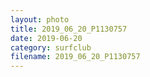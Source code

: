 ```yaml
---
layout: photo
title: 2019_06_20_P1130757
date: 2019-06-20
category: surfclub
filename: 2019_06_20_P1130757
---
```

